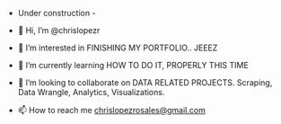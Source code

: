 
- Under construction -

- 👋 Hi, I’m @chrislopezr
- 👀 I’m interested in FINISHING MY PORTFOLIO.. JEEEZ
- 🌱 I’m currently learning HOW TO DO IT, PROPERLY THIS TIME
- 💞️ I’m looking to collaborate on DATA RELATED PROJECTS. Scraping, Data Wrangle, Analytics, Visualizations.
- 📫 How to reach me chrislopezrosales@gmail.com

<!---
chrislopezr/chrislopezr is a ✨ special ✨ repository because its `README.md` (this file) appears on your GitHub profile.
You can click the Preview link to take a look at your changes.
--->
